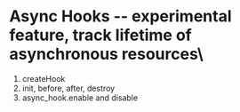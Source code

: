 # Async Hooks -- experimental feature, track lifetime of asynchronous resources\

1. createHook
2. init, before, after, destroy
3. async_hook.enable and disable
